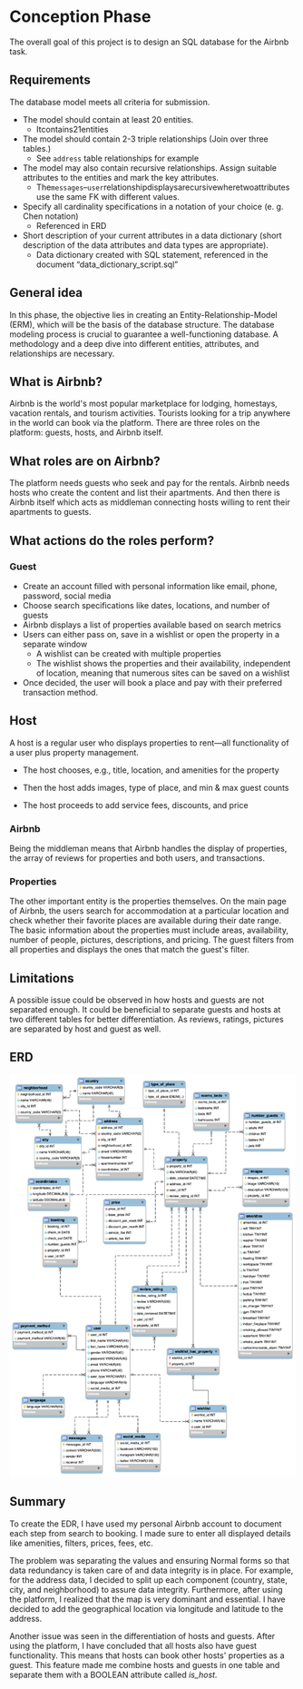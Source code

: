 # Conception Phase

The overall goal of this project is to design an SQL database for the Airbnb task.

## Requirements
The database model meets all criteria for submission.
 - The model should contain at least 20 entities.
   - Itcontains21entities
 - The model should contain 2-3 triple relationships (Join over three tables.)
   - See `address` table relationships for example
 - The model may also contain recursive relationships. Assign suitable attributes to the entities and mark the key attributes.
   - The`messages`–`user`relationshipdisplaysarecursivewheretwoattributes use the same FK with different values.
 - Specify all cardinality specifications in a notation of your choice (e. g. Chen notation)
   - Referenced in ERD
 - Short description of your current attributes in a data dictionary (short description of the data attributes and data types are appropriate).
   - Data dictionary created with SQL statement, referenced in the document “data_dictionary_script.sql”

## General idea

In this phase, the objective lies in creating an Entity-Relationship-Model (ERM), which will be the basis of the database structure. The database modeling process is crucial to guarantee a well-functioning database. A methodology and a deep dive into different entities, attributes, and relationships are necessary.

## What is Airbnb?

Airbnb is the world's most popular marketplace for lodging, homestays, vacation rentals, and tourism activities. Tourists looking for a trip anywhere in the world can book via the platform. There are three roles on the platform: guests, hosts, and Airbnb itself.

## What roles are on Airbnb?

The platform needs guests who seek and pay for the rentals. Airbnb needs hosts who create the content and list their apartments. And then there is Airbnb itself which acts as middleman connecting hosts willing to rent their apartments to guests.

## What actions do the roles perform?

### Guest

- Create an account filled with personal information like email, phone, password, social media
- Choose search specifications like dates, locations, and number of guests
- Airbnb displays a list of properties available based on search metrics
- Users can either pass on, save in a wishlist or open the property in a separate window
  - A wishlist can be created with multiple properties
  - The wishlist shows the properties and their availability, independent of location, meaning that numerous sites can be saved on a wishlist
- Once decided, the user will book a place and pay with their preferred transaction method.

## Host

A host is a regular user who displays properties to rent—all functionality of a user plus property management.

- The host chooses, e.g., title, location, and amenities for the property

- Then the host adds images, type of place, and min & max guest counts

- The host proceeds to add service fees, discounts, and price

### Airbnb

Being the middleman means that Airbnb handles the display of properties, the array of reviews for properties and both users, and transactions.

### Properties

The other important entity is the properties themselves. On the main page of Airbnb, the users search for accommodation at a particular location and check whether their favorite places are available during their date range. The basic information about the properties must include areas, availability, number of people, pictures, descriptions, and pricing. The guest filters from all properties and displays the ones that match the guest's filter.

## Limitations

A possible issue could be observed in how hosts and guests are not separated enough. It could be beneficial to separate guests and hosts at two different tables for better differentiation. As reviews, ratings, pictures are separated by host and guest as well.


## ERD

![PNG of ERD](01_Conception_phase/Airbnb5_ERD.png)

## Summary

To create the EDR, I have used my personal Airbnb account to document each step from search to booking. I made sure to enter all displayed details like amenities, filters, prices, fees, etc.

The problem was separating the values and ensuring Normal forms so that data redundancy is taken care of and data integrity is in place. For example, for the address data, I decided to split up each component (country, state, city, and neighborhood) to assure data integrity. Furthermore, after using the platform, I realized that the map is very dominant and essential. I have decided to add the geographical location via longitude and latitude to the address.

Another issue was seen in the differentiation of hosts and guests. After using the platform, I have concluded that all hosts also have guest functionality. This means that hosts can book other hosts' properties as a guest. This feature made me combine hosts and guests in one table and separate them with a BOOLEAN attribute called _is_host._
